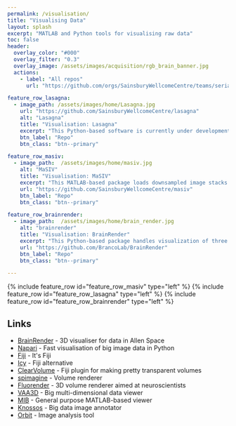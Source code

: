 ```yaml
---
permalink: /visualisation/
title: "Visualising Data"
layout: splash
excerpt: "MATLAB and Python tools for visualising raw data"
toc: false
header:
  overlay_color: "#000"
  overlay_filter: "0.3"
  overlay_image: /assets/images/acquisition/rgb_brain_banner.jpg
  actions:
    - label: "All repos"
      url: "https://github.com/orgs/SainsburyWellcomeCentre/teams/serial2p/repositories"

feature_row_lasagna:
  - image_path: /assets/images/home/Lasagna.jpg
    url: "https://github.com/SainsburyWellcomeCentre/lasagna"
    alt: "Lasagna"
    title: "Visualisation: Lasagna"
    excerpt: "This Python-based software is currently under development. It provides three linked orthogonal 2-D views for fast visualisation of downsampled image stacks. Allows overlays of multiple brains, multiple channels, traced neurites, or soma locations. Includes viewer for Allen Atlas. Extendable via plugins."
    btn_label: "Repo"
    btn_class: "btn--primary"

feature_row_masiv:
  - image_path:  /assets/images/home/masiv.jpg
    alt: "MaSIV"
    title: "Visualisation: MaSIV"
    excerpt: "This MATLAB-based package loads downsampled image stacks but presents the user with full-res data as they zoom in. MaSIV is stable but can only display a single channel at once. Extendable via plugins."
    url: "https://github.com/SainsburyWellcomeCentre/masiv"
    btn_label: "Repo"
    btn_class: "btn--primary"

feature_row_brainrender:
  - image_path:  /assets/images/home/brain_render.jpg
    alt: "brainrender"
    title: "Visualisation: BrainRender"
    excerpt: "This Python-based package handles visualization of three dimensional neuroanatomical from publicly available datasets (e.g. Allen Brain atlas) and from user generated experimental data. The goal of brainrender is to faciliate the exploration and communication of neuroanatomical data by providing a user-friendly platform to create 3D renderings."
    url: "https://github.com/BrancoLab/BrainRender"
    btn_label: "Repo"
    btn_class: "btn--primary"

---
```


{% include feature_row id="feature_row_masiv"   type="left" %}
{% include feature_row id="feature_row_lasagna" type="left" %}
{% include feature_row id="feature_row_brainrender" type="left" %}

## Links
- [BrainRender](https://github.com/BrancoLab/BrainRender) - 3D visualiser for data in Allen Space
- [Napari](https://github.com/napari/napari-tutorials/blob/master/gallery/gallery.md) - Fast visualisation of big image data in Python
- [Fiji](https://fiji.sc/) - It's Fiji
- [Icy](http://icy.bioimageanalysis.org/) - Fiji alternative
- [ClearVolume](https://imagej.net/ClearVolume) - Fiji plugin for making pretty transparent volumes
- [spimagine](https://github.com/maweigert/spimagine) - Volume renderer
- [Fluorender](http://www.sci.utah.edu/software/fluorender.html) - 3D volume renderer aimed at neuroscientists
- [VAA3D](http://home.penglab.com/proj/vaa3d/home/index.html) - Big multi-dimensional data viewer 
- [MIB](http://mib.helsinki.fi/index.html) - General purpose MATLAB-based viewer
- [Knossos](https://knossos.app/) - Big data image annotator
- [Orbit](http://www.orbit.bio/) - Image analysis tool
